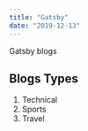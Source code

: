 ```yaml
---
title: "Gatsby"
date: "2019-12-13"
---
```


Gatsby blogs

## Blogs Types

1.  Technical
2.  Sports
3.  Travel
